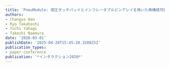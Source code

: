 ```yaml
---
title: 'PneuModule: 感圧タッチパッドとインフレータブルピンアレイを用いた再構成可能な物理インタフェース'
authors:
- Changyo Han
- Ryo Takahashi
- Yuchi Yahagi
- Takeshi Naemura
date: '2020-03-01'
publishDate: '2025-04-26T15:45:28.328825Z'
publication_types:
- paper-conference
publication: '*インタラクション2020*'
---
```

